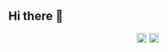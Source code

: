 ## Hi there 👋

<p align="center">
  <img src="https://komarev.com/ghpvc/?username=konradkapica&color=7851a9&style=flat-square&label=Profile+Views" alt="Profile Views" height="18">
  <a href="https://www.linkedin.com/in/konrad-kapica" target="_blank">
    <img src="https://img.shields.io/badge/-LinkedIn-000?style=flat-square&logo=Linkedin&logoColor=7851a9" alt="LinkedIn" height="18"/>
  </a>
</p>
<!--
**konradkapica/konradkapica** is a ✨ _special_ ✨ repository because its `README.md` (this file) appears on your GitHub profile.

Here are some ideas to get you started:

- 🔭 I’m currently working on ...
- 🌱 I’m currently learning ...
- 👯 I’m looking to collaborate on ...
- 🤔 I’m looking for help with ...
- 💬 Ask me about ...
- 📫 How to reach me: ...
- 😄 Pronouns: ...
- ⚡ Fun fact: ...
-->
